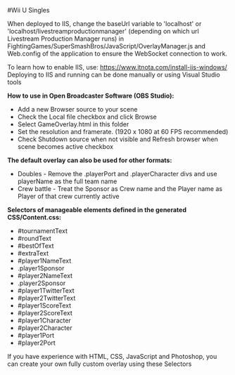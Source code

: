 ﻿#Wii U Singles

When deployed to IIS, change the baseUrl variable to 'localhost' or 'localhost/livestreamproductionmanager' (depending on which url Livestream Production Manager runs) in FightingGames/SuperSmashBros/JavaScript/OverlayManager.js and Web.config of the application to ensure the WebSocket connection to work.

To learn how to enable IIS, use: https://www.itnota.com/install-iis-windows/
Deploying to IIS and running can be done manually or using Visual Studio tools

**How to use in Open Broadcaster Software (OBS Studio):**
- Add a new Browser source to your scene
- Check the Local file checkbox and click Browse
- Select GameOverlay.html in this folder
- Set the resolution and framerate. (1920 x 1080 at 60 FPS recommended)
- Check Shutdown source when not visible and Refresh browser when scene becomes active checkbox 

**The default overlay can also be used for other formats:**
- Doubles - Remove the .playerPort and .playerCharacter divs and use playerName as the full team name
- Crew battle - Treat the Sponsor as Crew name and the Player name as Player of that crew currently active

**Selectors of manageable elements defined in the generated CSS/Content.css:**
- #tournamentText
- #roundText
- #bestOfText
- #extraText
- #player1NameText
- .player1Sponsor
- #player2NameText
- .player2Sponsor
- #player1TwitterText
- #player2TwitterText
- #player1ScoreText
- #player2ScoreText
- #player1Character
- #player2Character
- #player1Port
- #player2Port

If you have experience with HTML, CSS, JavaScript and Photoshop, you can create your own fully custom overlay using these Selectors